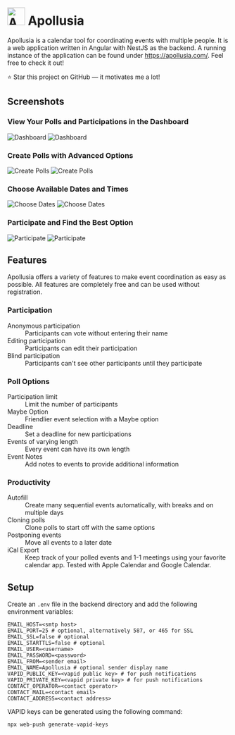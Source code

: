 # <img src=".github/images/logo.png" alt="Apollusia Logo" height="40"> Apollusia

Apollusia is a calendar tool for coordinating events with multiple people.
It is a web application written in Angular with NestJS as the backend.
A running instance of the application can be found under https://apollusia.com/.
Feel free to check it out!

:star: Star this project on GitHub — it motivates me a lot!

## Screenshots

### View Your Polls and Participations in the Dashboard

![Dashboard](.github/images/dashboard_light.png#gh-light-mode-only)
![Dashboard](.github/images/dashboard_dark.png#gh-dark-mode-only)

### Create Polls with Advanced Options

![Create Polls](.github/images/new_poll_light.png#gh-light-mode-only)
![Create Polls](.github/images/new_poll_dark.png#gh-dark-mode-only)

### Choose Available Dates and Times

![Choose Dates](.github/images/choose_events_light.png#gh-light-mode-only)
![Choose Dates](.github/images/choose_events_dark.png#gh-dark-mode-only)

### Participate and Find the Best Option

![Participate](.github/images/participate_light.png#gh-light-mode-only)
![Participate](.github/images/participate_dark.png#gh-dark-mode-only)

## Features

Apollusia offers a variety of features to make event coordination as easy as possible.
All features are completely free and can be used without registration.

### Participation

<dl>
  <dt>Anonymous participation</dt>
  <dd>Participants can vote without entering their name</dd>
  <dt>Editing participation</dt>
  <dd>Participants can edit their participation</dd>
  <dt>Blind participation</dt>
  <dd>Participants can't see other participants until they participate</dd>
</dl>

### Poll Options

<dl>
  <dt>Participation limit</dt>
  <dd>Limit the number of participants</dd>
  <dt>Maybe Option</dt>
  <dd>Friendlier event selection with a Maybe option</dd>
  <dt>Deadline</dt>
  <dd>Set a deadline for new participations</dd>
  <dt>Events of varying length</dt>
  <dd>Every event can have its own length</dd>
  <dt>Event Notes</dt>
  <dd>Add notes to events to provide additional information</dd>
</dl>

### Productivity

<dl>
  <dt>Autofill</dt>
  <dd>Create many sequential events automatically, with breaks and on multiple days</dd>
  <dt>Cloning polls</dt>
  <dd>Clone polls to start off with the same options</dd>
  <dt>Postponing events</dt>
  <dd>Move all events to a later date</dd>
  <dt>iCal Export</dt>
  <dd>
    Keep track of your polled events and 1-1 meetings using your favorite calendar app.
    Tested with Apple Calendar and Google Calendar.
  </dd>
</dl>

## Setup

Create an `.env` file in the backend directory and add the following environment variables:

```properties
EMAIL_HOST=<smtp host>
EMAIL_PORT=25 # optional, alternatively 587, or 465 for SSL
EMAIL_SSL=false # optional
EMAIL_STARTTLS=false # optional
EMAIL_USER=<username>
EMAIL_PASSWORD=<password>
EMAIL_FROM=<sender email>
EMAIL_NAME=Apollusia # optional sender display name
VAPID_PUBLIC_KEY=<vapid public key> # for push notifications
VAPID_PRIVATE_KEY=<vapid private key> # for push notifications
CONTACT_OPERATOR=<contact operator>
CONTACT_MAIL=<contact email>
CONTACT_ADDRESS=<contact address>
```

VAPID keys can be generated using the following command:

```bash
npx web-push generate-vapid-keys
```
